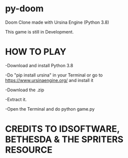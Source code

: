 # py-doom
Doom Clone made with Ursina Engine (Python 3.8)

This game is still in Development.

# HOW TO PLAY
-Download and install Python 3.8

-Do "pip install ursina" in your Terminal or go to https://www.ursinaengine.org/ and install it

-Download the .zip

-Extract it.

-Open the Terminal and do python game.py

# CREDITS TO IDSOFTWARE, BETHESDA & THE SPRITERS RESOURCE
